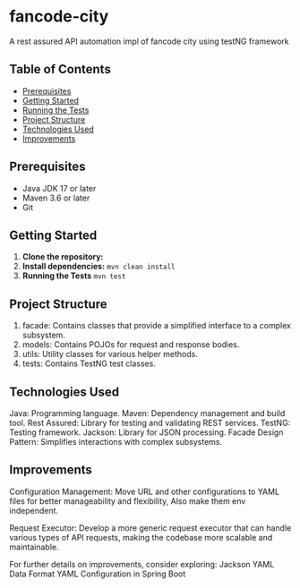 # fancode-city
A rest assured API automation impl of fancode city using testNG framework 

## Table of Contents
- [Prerequisites](#prerequisites)
- [Getting Started](#getting-started)
- [Running the Tests](#running-the-tests)
- [Project Structure](#project-structure)
- [Technologies Used](#technologies-used)
- [Improvements](#improvements)

## Prerequisites

- Java JDK 17 or later
- Maven 3.6 or later
- Git

## Getting Started

1. **Clone the repository:**
2. **Install dependencies:**
    ```mvn clean install```
3. **Running the Tests**
    ```mvn test```

## Project Structure
1. facade: Contains classes that provide a simplified interface to a complex subsystem.
2. models: Contains POJOs for request and response bodies.
3. utils: Utility classes for various helper methods.
4. tests: Contains TestNG test classes.

## Technologies Used
  Java: Programming language.
  Maven: Dependency management and build tool.
  Rest Assured: Library for testing and validating REST services.
  TestNG: Testing framework.
  Jackson: Library for JSON processing.
  Facade Design Pattern: Simplifies interactions with complex subsystems.

## Improvements
  Configuration Management:
    Move URL and other configurations to YAML files for better manageability and flexibility, Also make them env independent.
  
  Request Executor:
    Develop a more generic request executor that can handle various types of API requests, making the codebase more scalable and maintainable.

For further details on improvements, consider exploring:
  Jackson YAML Data Format
  YAML Configuration in Spring Boot
